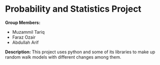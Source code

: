 # Probability and Statistics Project

**Group Members:**
 * Muzammil Tariq
 * Faraz Ozair
 * Abdullah Arif

**Description:**
This project uses python and some of its libraries to make up random walk models with different changes among them.
